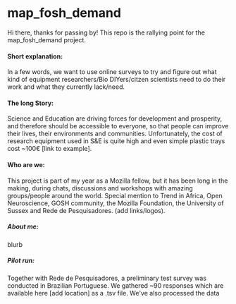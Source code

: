 # map_fosh_demand

Hi there, thanks for passing by! This repo is the rallying point for the map_fosh_demand project. 

#### Short explanation:
In a few words, we want to use online surveys to try and figure out what kind of equipment researchers/Bio DIYers/citzen scientists need to do their work and what they currently lack/need.

#### The long Story:
Science and Education are driving forces for development and prosperity, and therefore should be accessible to everyone, so that people can improve their lives, their environments and communities. Unfortunately, the cost of research equipment used in S&E is quite high and even simple plastic trays cost ~100€ [link to example].  


#### Who are we:
This project is part of my year as a Mozilla fellow, but it has been long in the making, during chats, discussions and workshops with amazing groups/people around the world. Special mention to Trend in Africa, Open Neuroscience, GOSH community, the Mozilla Foundation, the University of Sussex and Rede de Pesquisadores. (add links/logos).

##### About me:
blurb

##### Pilot run:
Together with Rede de Pesquisadores, a preliminary test survey was conducted in Brazilian Portuguese. We gathered ~90 responses which are available here [add location] as a .tsv file. We've also processed the data


